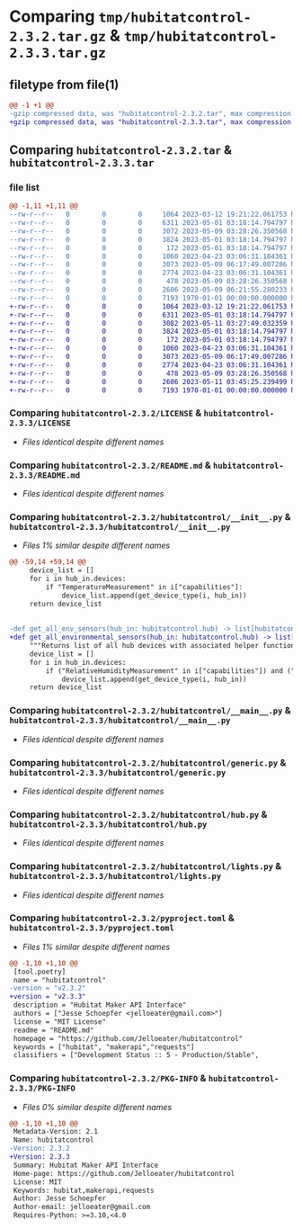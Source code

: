 # Comparing `tmp/hubitatcontrol-2.3.2.tar.gz` & `tmp/hubitatcontrol-2.3.3.tar.gz`

## filetype from file(1)

```diff
@@ -1 +1 @@
-gzip compressed data, was "hubitatcontrol-2.3.2.tar", max compression
+gzip compressed data, was "hubitatcontrol-2.3.3.tar", max compression
```

## Comparing `hubitatcontrol-2.3.2.tar` & `hubitatcontrol-2.3.3.tar`

### file list

```diff
@@ -1,11 +1,11 @@
--rw-r--r--   0        0        0     1064 2023-03-12 19:21:22.061753 hubitatcontrol-2.3.2/LICENSE
--rw-r--r--   0        0        0     6311 2023-05-01 03:18:14.794797 hubitatcontrol-2.3.2/README.md
--rw-r--r--   0        0        0     3072 2023-05-09 03:28:26.350568 hubitatcontrol-2.3.2/hubitatcontrol/__init__.py
--rw-r--r--   0        0        0     3824 2023-05-01 03:18:14.794797 hubitatcontrol-2.3.2/hubitatcontrol/__main__.py
--rw-r--r--   0        0        0      172 2023-05-01 03:18:14.794797 hubitatcontrol-2.3.2/hubitatcontrol/environment.py
--rw-r--r--   0        0        0     1060 2023-04-23 03:06:31.104361 hubitatcontrol-2.3.2/hubitatcontrol/generic.py
--rw-r--r--   0        0        0     3073 2023-05-09 06:17:49.007286 hubitatcontrol-2.3.2/hubitatcontrol/hub.py
--rw-r--r--   0        0        0     2774 2023-04-23 03:06:31.104361 hubitatcontrol-2.3.2/hubitatcontrol/lights.py
--rw-r--r--   0        0        0      478 2023-05-09 03:28:26.350568 hubitatcontrol-2.3.2/hubitatcontrol/sensors.py
--rw-r--r--   0        0        0     2606 2023-05-09 06:21:55.280233 hubitatcontrol-2.3.2/pyproject.toml
--rw-r--r--   0        0        0     7193 1970-01-01 00:00:00.000000 hubitatcontrol-2.3.2/PKG-INFO
+-rw-r--r--   0        0        0     1064 2023-03-12 19:21:22.061753 hubitatcontrol-2.3.3/LICENSE
+-rw-r--r--   0        0        0     6311 2023-05-01 03:18:14.794797 hubitatcontrol-2.3.3/README.md
+-rw-r--r--   0        0        0     3082 2023-05-11 03:27:49.032359 hubitatcontrol-2.3.3/hubitatcontrol/__init__.py
+-rw-r--r--   0        0        0     3824 2023-05-01 03:18:14.794797 hubitatcontrol-2.3.3/hubitatcontrol/__main__.py
+-rw-r--r--   0        0        0      172 2023-05-01 03:18:14.794797 hubitatcontrol-2.3.3/hubitatcontrol/environment.py
+-rw-r--r--   0        0        0     1060 2023-04-23 03:06:31.104361 hubitatcontrol-2.3.3/hubitatcontrol/generic.py
+-rw-r--r--   0        0        0     3073 2023-05-09 06:17:49.007286 hubitatcontrol-2.3.3/hubitatcontrol/hub.py
+-rw-r--r--   0        0        0     2774 2023-04-23 03:06:31.104361 hubitatcontrol-2.3.3/hubitatcontrol/lights.py
+-rw-r--r--   0        0        0      478 2023-05-09 03:28:26.350568 hubitatcontrol-2.3.3/hubitatcontrol/sensors.py
+-rw-r--r--   0        0        0     2606 2023-05-11 03:45:25.239499 hubitatcontrol-2.3.3/pyproject.toml
+-rw-r--r--   0        0        0     7193 1970-01-01 00:00:00.000000 hubitatcontrol-2.3.3/PKG-INFO
```

### Comparing `hubitatcontrol-2.3.2/LICENSE` & `hubitatcontrol-2.3.3/LICENSE`

 * *Files identical despite different names*

### Comparing `hubitatcontrol-2.3.2/README.md` & `hubitatcontrol-2.3.3/README.md`

 * *Files identical despite different names*

### Comparing `hubitatcontrol-2.3.2/hubitatcontrol/__init__.py` & `hubitatcontrol-2.3.3/hubitatcontrol/__init__.py`

 * *Files 1% similar despite different names*

```diff
@@ -59,14 +59,14 @@
     device_list = []
     for i in hub_in.devices:
         if "TemperatureMeasurement" in i["capabilities"]:
             device_list.append(get_device_type(i, hub_in))
     return device_list
 
 
-def get_all_env_sensors(hub_in: hubitatcontrol.hub) -> list[hubitatcontrol.sensors.EnvironmentalSensor]:
+def get_all_environmental_sensors(hub_in: hubitatcontrol.hub) -> list[hubitatcontrol.sensors.EnvironmentalSensor]:
     """Returns list of all hub devices with associated helper functions"""
     device_list = []
     for i in hub_in.devices:
         if ("RelativeHumidityMeasurement" in i["capabilities"]) and ("TemperatureMeasurement" in i["capabilities"]):
             device_list.append(get_device_type(i, hub_in))
     return device_list
```

### Comparing `hubitatcontrol-2.3.2/hubitatcontrol/__main__.py` & `hubitatcontrol-2.3.3/hubitatcontrol/__main__.py`

 * *Files identical despite different names*

### Comparing `hubitatcontrol-2.3.2/hubitatcontrol/generic.py` & `hubitatcontrol-2.3.3/hubitatcontrol/generic.py`

 * *Files identical despite different names*

### Comparing `hubitatcontrol-2.3.2/hubitatcontrol/hub.py` & `hubitatcontrol-2.3.3/hubitatcontrol/hub.py`

 * *Files identical despite different names*

### Comparing `hubitatcontrol-2.3.2/hubitatcontrol/lights.py` & `hubitatcontrol-2.3.3/hubitatcontrol/lights.py`

 * *Files identical despite different names*

### Comparing `hubitatcontrol-2.3.2/pyproject.toml` & `hubitatcontrol-2.3.3/pyproject.toml`

 * *Files 1% similar despite different names*

```diff
@@ -1,10 +1,10 @@
 [tool.poetry]
 name = "hubitatcontrol"
-version = "v2.3.2"
+version = "v2.3.3"
 description = "Hubitat Maker API Interface"
 authors = ["Jesse Schoepfer <jelloeater@gmail.com>"]
 license = "MIT License"
 readme = "README.md"
 homepage = "https://github.com/Jelloeater/hubitatcontrol"
 keywords = ["hubitat", "makerapi","requests"]
 classifiers = ["Development Status :: 5 - Production/Stable",
```

### Comparing `hubitatcontrol-2.3.2/PKG-INFO` & `hubitatcontrol-2.3.3/PKG-INFO`

 * *Files 0% similar despite different names*

```diff
@@ -1,10 +1,10 @@
 Metadata-Version: 2.1
 Name: hubitatcontrol
-Version: 2.3.2
+Version: 2.3.3
 Summary: Hubitat Maker API Interface
 Home-page: https://github.com/Jelloeater/hubitatcontrol
 License: MIT
 Keywords: hubitat,makerapi,requests
 Author: Jesse Schoepfer
 Author-email: jelloeater@gmail.com
 Requires-Python: >=3.10,<4.0
```

